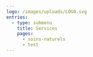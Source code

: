 ```yaml
---
logo: /images/uploads/LOGO.svg
entries:
  - type: submenu
    title: Services
    pages:
      - soins-naturels
      - test
---
```

